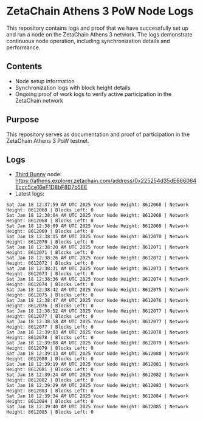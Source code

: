 # ZetaChain Athens 3 PoW Node Logs
This repository contains logs and proof that we have successfully set up and run a node on the ZetaChain Athens 3 network. The logs demonstrate continuous node operation, including synchronization details and performance.

## Contents
- Node setup information
- Synchronization logs with block height details
- Ongoing proof of work logs to verify active participation in the ZetaChain network

## Purpose
This repository serves as documentation and proof of participation in the ZetaChain Athens 3 PoW testnet.

## Logs

- [Third Bunny](https://thirdbunny.xyz/) node: https://athens.explorer.zetachain.com/address/0x225254d35dE666064Eccc5ce16eF1D8bF8D7b5EE
- Latest logs:
```
Sat Jan 18 12:37:59 AM UTC 2025 Your Node Height: 8612068 | Network Height: 8612068 | Blocks Left: 0
Sat Jan 18 12:38:04 AM UTC 2025 Your Node Height: 8612068 | Network Height: 8612068 | Blocks Left: 0
Sat Jan 18 12:38:09 AM UTC 2025 Your Node Height: 8612069 | Network Height: 8612069 | Blocks Left: 0
Sat Jan 18 12:38:15 AM UTC 2025 Your Node Height: 8612070 | Network Height: 8612070 | Blocks Left: 0
Sat Jan 18 12:38:20 AM UTC 2025 Your Node Height: 8612071 | Network Height: 8612071 | Blocks Left: 0
Sat Jan 18 12:38:26 AM UTC 2025 Your Node Height: 8612072 | Network Height: 8612072 | Blocks Left: 0
Sat Jan 18 12:38:31 AM UTC 2025 Your Node Height: 8612073 | Network Height: 8612073 | Blocks Left: 0
Sat Jan 18 12:38:36 AM UTC 2025 Your Node Height: 8612074 | Network Height: 8612074 | Blocks Left: 0
Sat Jan 18 12:38:42 AM UTC 2025 Your Node Height: 8612075 | Network Height: 8612075 | Blocks Left: 0
Sat Jan 18 12:38:47 AM UTC 2025 Your Node Height: 8612076 | Network Height: 8612076 | Blocks Left: 0
Sat Jan 18 12:38:52 AM UTC 2025 Your Node Height: 8612077 | Network Height: 8612077 | Blocks Left: 0
Sat Jan 18 12:38:58 AM UTC 2025 Your Node Height: 8612077 | Network Height: 8612077 | Blocks Left: 0
Sat Jan 18 12:39:03 AM UTC 2025 Your Node Height: 8612078 | Network Height: 8612078 | Blocks Left: 0
Sat Jan 18 12:39:08 AM UTC 2025 Your Node Height: 8612079 | Network Height: 8612079 | Blocks Left: 0
Sat Jan 18 12:39:13 AM UTC 2025 Your Node Height: 8612080 | Network Height: 8612080 | Blocks Left: 0
Sat Jan 18 12:39:19 AM UTC 2025 Your Node Height: 8612081 | Network Height: 8612081 | Blocks Left: 0
Sat Jan 18 12:39:24 AM UTC 2025 Your Node Height: 8612082 | Network Height: 8612082 | Blocks Left: 0
Sat Jan 18 12:39:29 AM UTC 2025 Your Node Height: 8612083 | Network Height: 8612083 | Blocks Left: 0
Sat Jan 18 12:39:34 AM UTC 2025 Your Node Height: 8612084 | Network Height: 8612084 | Blocks Left: 0
Sat Jan 18 12:39:40 AM UTC 2025 Your Node Height: 8612085 | Network Height: 8612085 | Blocks Left: 0
```
